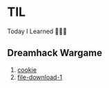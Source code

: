 # TIL
Today I Learned 🧑🏻‍💻

## Dreamhack Wargame
1. [cookie](https://github.com/korkeep/TIL/tree/main/250214)
2. [file-download-1](https://github.com/korkeep/TIL/tree/main/250215)